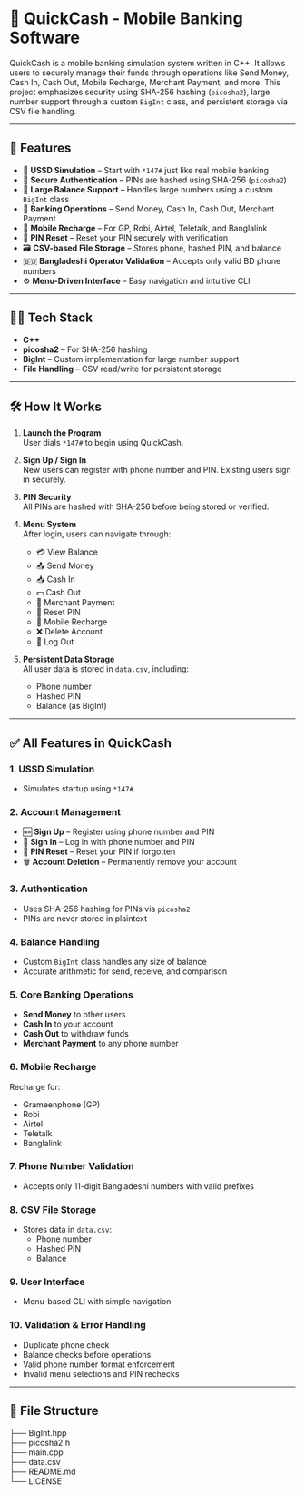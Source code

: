 # 💸 QuickCash - Mobile Banking Software

QuickCash is a mobile banking simulation system written in C++. It allows users to securely manage their funds through operations like Send Money, Cash In, Cash Out, Mobile Recharge, Merchant Payment, and more. This project emphasizes security using SHA-256 hashing (`picosha2`), large number support through a custom `BigInt` class, and persistent storage via CSV file handling.

---

## 🚀 Features

- 📱 **USSD Simulation** – Start with `*147#` just like real mobile banking
- 🔐 **Secure Authentication** – PINs are hashed using SHA-256 (`picosha2`)
- 🧮 **Large Balance Support** – Handles large numbers using a custom `BigInt` class
- 💸 **Banking Operations** – Send Money, Cash In, Cash Out, Merchant Payment
- 📲 **Mobile Recharge** – For GP, Robi, Airtel, Teletalk, and Banglalink
- 🔄 **PIN Reset** – Reset your PIN securely with verification
- 🗃️ **CSV-based File Storage** – Stores phone, hashed PIN, and balance
- 🇧🇩 **Bangladeshi Operator Validation** – Accepts only valid BD phone numbers
- ⚙️ **Menu-Driven Interface** – Easy navigation and intuitive CLI

---

## 🧑‍💻 Tech Stack

- **C++**
- **picosha2** – For SHA-256 hashing
- **BigInt** – Custom implementation for large number support
- **File Handling** – CSV read/write for persistent storage

---

## 🛠 How It Works

1. **Launch the Program**  
   User dials `*147#` to begin using QuickCash.

2. **Sign Up / Sign In**  
   New users can register with phone number and PIN. Existing users sign in securely.

3. **PIN Security**  
   All PINs are hashed with SHA-256 before being stored or verified.

4. **Menu System**  
   After login, users can navigate through:
   - 💳 View Balance
   - 📤 Send Money
   - 📥 Cash In
   - 💵 Cash Out
   - 🧾 Merchant Payment
   - 🔄 Reset PIN
   - 📲 Mobile Recharge
   - ❌ Delete Account
   - 🚪 Log Out

5. **Persistent Data Storage**  
   All user data is stored in `data.csv`, including:
   - Phone number
   - Hashed PIN
   - Balance (as BigInt)

---

## ✅ All Features in QuickCash

### 1. USSD Simulation
- Simulates startup using `*147#`.

### 2. Account Management
- 🆕 **Sign Up** – Register using phone number and PIN
- 🔐 **Sign In** – Log in with phone number and PIN
- 🔄 **PIN Reset** – Reset your PIN if forgotten
- 🗑️ **Account Deletion** – Permanently remove your account

### 3. Authentication
- Uses SHA-256 hashing for PINs via `picosha2`
- PINs are never stored in plaintext

### 4. Balance Handling
- Custom `BigInt` class handles any size of balance
- Accurate arithmetic for send, receive, and comparison

### 5. Core Banking Operations
- **Send Money** to other users
- **Cash In** to your account
- **Cash Out** to withdraw funds
- **Merchant Payment** to any phone number

### 6. Mobile Recharge
Recharge for:
- Grameenphone (GP)
- Robi
- Airtel
- Teletalk
- Banglalink

### 7. Phone Number Validation
- Accepts only 11-digit Bangladeshi numbers with valid prefixes

### 8. CSV File Storage
- Stores data in `data.csv`:
  - Phone number
  - Hashed PIN
  - Balance

### 9. User Interface
- Menu-based CLI with simple navigation

### 10. Validation & Error Handling
- Duplicate phone check
- Balance checks before operations
- Valid phone number format enforcement
- Invalid menu selections and PIN rechecks

---

## 📂 File Structure
├── BigInt.hpp             
├── picosha2.h             
├── main.cpp               
├── data.csv               
├── README.md              
└── LICENSE                
